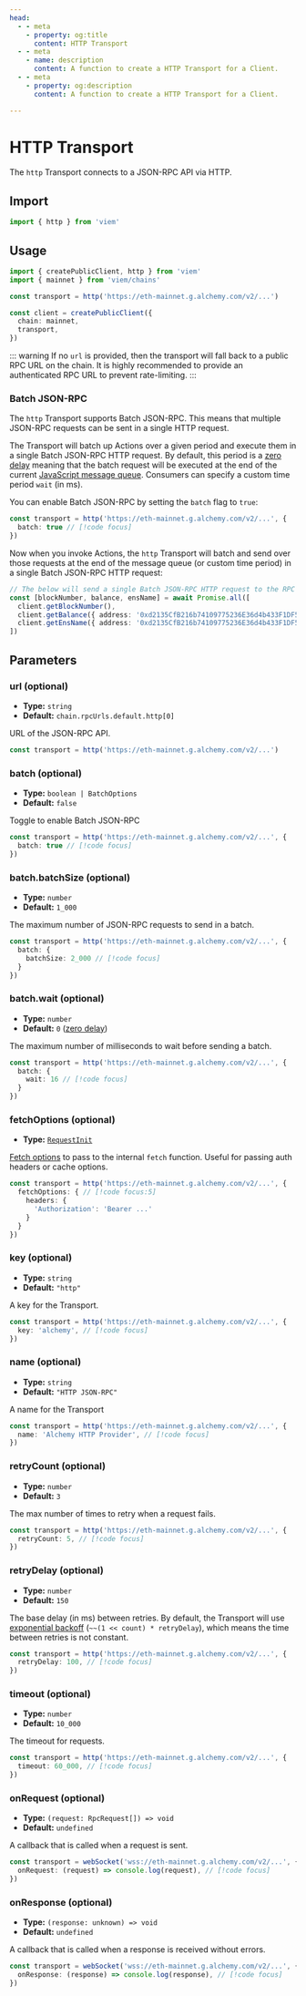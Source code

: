 ```yaml
---
head:
  - - meta
    - property: og:title
      content: HTTP Transport
  - - meta
    - name: description
      content: A function to create a HTTP Transport for a Client.
  - - meta
    - property: og:description
      content: A function to create a HTTP Transport for a Client.

---
```


# HTTP Transport

The `http` Transport connects to a JSON-RPC API via HTTP.

## Import

```ts
import { http } from 'viem'
```

## Usage

```ts {4}
import { createPublicClient, http } from 'viem'
import { mainnet } from 'viem/chains'

const transport = http('https://eth-mainnet.g.alchemy.com/v2/...')

const client = createPublicClient({
  chain: mainnet,
  transport,
})
```

::: warning
If no `url` is provided, then the transport will fall back to a public RPC URL on the chain. It is highly recommended to provide an authenticated RPC URL to prevent rate-limiting.
:::

### Batch JSON-RPC

The `http` Transport supports Batch JSON-RPC. This means that multiple JSON-RPC requests can be sent in a single HTTP request.

The Transport will batch up Actions over a given period and execute them in a single Batch JSON-RPC HTTP request. By default, this period is a [zero delay](https://developer.mozilla.org/en-US/docs/Web/JavaScript/Event_loop#zero_delays) meaning that the batch request will be executed at the end of the current [JavaScript message queue](https://developer.mozilla.org/en-US/docs/Web/JavaScript/Event_loop#queue). Consumers can specify a custom time period `wait` (in ms).

You can enable Batch JSON-RPC by setting the `batch` flag to `true`:

```ts
const transport = http('https://eth-mainnet.g.alchemy.com/v2/...', {
  batch: true // [!code focus]
})
```

Now when you invoke Actions, the `http` Transport will batch and send over those requests at the end of the message queue (or custom time period) in a single Batch JSON-RPC HTTP request:

```ts
// The below will send a single Batch JSON-RPC HTTP request to the RPC Provider.
const [blockNumber, balance, ensName] = await Promise.all([
  client.getBlockNumber(),
  client.getBalance({ address: '0xd2135CfB216b74109775236E36d4b433F1DF507B' }),
  client.getEnsName({ address: '0xd2135CfB216b74109775236E36d4b433F1DF507B' }),
])
```

## Parameters

### url (optional)

- **Type:** `string`
- **Default:** `chain.rpcUrls.default.http[0]`

URL of the JSON-RPC API.

```ts
const transport = http('https://eth-mainnet.g.alchemy.com/v2/...')
```

### batch (optional)

- **Type:** `boolean | BatchOptions`
- **Default:** `false`

Toggle to enable Batch JSON-RPC

```ts
const transport = http('https://eth-mainnet.g.alchemy.com/v2/...', {
  batch: true // [!code focus]
})
```

### batch.batchSize (optional)

- **Type:** `number`
- **Default:** `1_000`

The maximum number of JSON-RPC requests to send in a batch.

```ts
const transport = http('https://eth-mainnet.g.alchemy.com/v2/...', {
  batch: {
    batchSize: 2_000 // [!code focus]
  }
})
```

### batch.wait (optional)

- **Type:** `number`
- **Default:** `0` ([zero delay](https://developer.mozilla.org/en-US/docs/Web/JavaScript/Event_loop#zero_delays))

The maximum number of milliseconds to wait before sending a batch.

```ts
const transport = http('https://eth-mainnet.g.alchemy.com/v2/...', {
  batch: {
    wait: 16 // [!code focus]
  }
})
```

### fetchOptions (optional)

- **Type:** [`RequestInit`](https://developer.mozilla.org/en-US/docs/Web/API/fetch)

[Fetch options](https://developer.mozilla.org/en-US/docs/Web/API/fetch) to pass to the internal `fetch` function. Useful for passing auth headers or cache options.

```ts
const transport = http('https://eth-mainnet.g.alchemy.com/v2/...', {
  fetchOptions: { // [!code focus:5]
    headers: {
      'Authorization': 'Bearer ...'
    }
  }
})
```

### key (optional)

- **Type:** `string`
- **Default:** `"http"`

A key for the Transport.

```ts
const transport = http('https://eth-mainnet.g.alchemy.com/v2/...', {
  key: 'alchemy', // [!code focus]
})
```

### name (optional)

- **Type:** `string`
- **Default:** `"HTTP JSON-RPC"`

A name for the Transport

```ts
const transport = http('https://eth-mainnet.g.alchemy.com/v2/...', {
  name: 'Alchemy HTTP Provider', // [!code focus]
})
```

### retryCount (optional)

- **Type:** `number`
- **Default:** `3`

The max number of times to retry when a request fails.

```ts
const transport = http('https://eth-mainnet.g.alchemy.com/v2/...', {
  retryCount: 5, // [!code focus]
})
```

### retryDelay (optional)

- **Type:** `number`
- **Default:** `150`

The base delay (in ms) between retries. By default, the Transport will use [exponential backoff](https://en.wikipedia.org/wiki/Exponential_backoff) (`~~(1 << count) * retryDelay`), which means the time between retries is not constant.

```ts
const transport = http('https://eth-mainnet.g.alchemy.com/v2/...', {
  retryDelay: 100, // [!code focus]
})
```

### timeout (optional)

- **Type:** `number`
- **Default:** `10_000`

The timeout for requests.

```ts
const transport = http('https://eth-mainnet.g.alchemy.com/v2/...', {
  timeout: 60_000, // [!code focus]
})
```

### onRequest (optional)

- **Type:** `(request: RpcRequest[]) => void`
- **Default:** `undefined`

A callback that is called when a request is sent.

```ts
const transport = webSocket('wss://eth-mainnet.g.alchemy.com/v2/...', {
  onRequest: (request) => console.log(request), // [!code focus]
})
```

### onResponse (optional)

- **Type:** `(response: unknown) => void`
- **Default:** `undefined`

A callback that is called when a response is received without errors.

```ts
const transport = webSocket('wss://eth-mainnet.g.alchemy.com/v2/...', {
  onResponse: (response) => console.log(response), // [!code focus]
})
```
